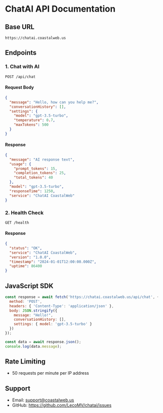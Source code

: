 # ChatAI API Documentation

## Base URL
```
https://chatai.coastalweb.us
```

## Endpoints

### 1. Chat with AI

```http
POST /api/chat
```

#### Request Body
```json
{
  "message": "Hello, how can you help me?",
  "conversationHistory": [],
  "settings": {
    "model": "gpt-3.5-turbo",
    "temperature": 0.7,
    "maxTokens": 500
  }
}
```

#### Response
```json
{
  "message": "AI response text",
  "usage": {
    "prompt_tokens": 15,
    "completion_tokens": 25,
    "total_tokens": 40
  },
  "model": "gpt-3.5-turbo",
  "responseTime": 1250,
  "service": "ChatAI CoastalWeb"
}
```

### 2. Health Check

```http
GET /health
```

#### Response
```json
{
  "status": "OK",
  "service": "ChatAI CoastalWeb",
  "version": "1.0.0",
  "timestamp": "2024-01-01T12:00:00.000Z",
  "uptime": 86400
}
```

## JavaScript SDK

```javascript
const response = await fetch('https://chatai.coastalweb.us/api/chat', {
  method: 'POST',
  headers: { 'Content-Type': 'application/json' },
  body: JSON.stringify({
    message: "Hello!",
    conversationHistory: [],
    settings: { model: 'gpt-3.5-turbo' }
  })
});

const data = await response.json();
console.log(data.message);
```

## Rate Limiting
- 50 requests per minute per IP address

## Support
- Email: support@coastalweb.us
- GitHub: https://github.com/LecoMV/chatai/issues
